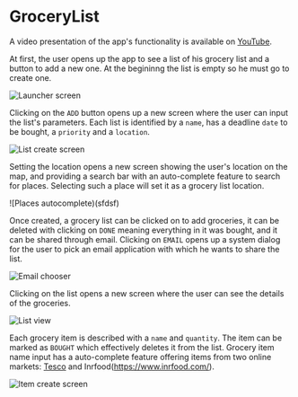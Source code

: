 # GroceryList

A video presentation of the app's functionality is available on [YouTube](https://www.youtube.com/watch?v=2AN37YG7VOI).

At first, the user opens up the app to see a list of his grocery list and a button to add a new one. At the begininng the list is empty so he must go to create one.

![Launcher screen](https://github.com/popovstefan/GroceryList/blob/master/imgs/launcher-screepng)

Clicking on the ```ADD``` button opens up a new screen where the user can input the list's parameters. Each list is identified by a ```name```, has a deadline ```date``` to be bought, a ```priority``` and a ```location```. 

![List create screen](asdsa)

Setting the location opens a new screen showing the user's location on the map, and providing a search bar with an auto-complete feature to search for places. Selecting such a place will set it as a grocery list location.

![Places autocomplete)(sfdsf)

Once created, a grocery list can be clicked on to add groceries, it can be deleted with clicking on ```DONE``` meaning everything in it was bought, and it can be shared through email. Clicking on ```EMAIL``` opens up a system dialog for the user to pick an email application with which he wants to share the list.

![Email chooser](ASdass)

Clicking on the list opens a new screen where the user can see the details of the groceries.

![List view](sdsaa)

Each grocery item is described with a ```name``` and ```quantity```. The item can be marked as ```BOUGHT``` which effectively deletes it from the list. Grocery item name input has a auto-complete feature offering items from two online markets: [Tesco](https://devportal.tescolabs.com/) and Inrfood(https://www.inrfood.com/).

![Item create screen]()
